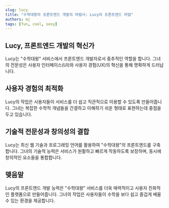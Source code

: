 ```yaml
---
slug: lucy
title: "수학대왕의 프론트엔드 개발의 마법사: Lucy의 프론트엔드 마법"
authors: mj
tags: [fun, cool, sexy]
---
```


## Lucy, 프론트엔드 개발의 혁신가

Lucy는 "수학대왕" 서비스에서 프론트엔드 개발자로서 중추적인 역할을 합니다. 그녀의 전문성은 사용자 인터페이스(UI)와 사용자 경험(UX)의 혁신을 통해 명확하게 드러납니다.

## 사용자 경험의 최적화

Lucy의 작업은 사용자들이 서비스를 더 쉽고 직관적으로 이용할 수 있도록 만들어줍니다. 그녀는 복잡한 수학적 개념들을 간결하고 이해하기 쉬운 형태로 표현하는데 중점을 두고 있습니다.

## 기술적 전문성과 창의성의 결합

Lucy는 최신 웹 기술과 프로그래밍 언어를 활용하여 "수학대왕"의 프론트엔드를 구축합니다. 그녀의 기술적 능력은 서비스가 원활하고 빠르게 작동하도록 보장하며, 동시에 창의적인 요소들을 통합합니다.

## 맺음말

Lucy의 프론트엔드 개발 능력은 "수학대왕" 서비스를 더욱 매력적이고 사용자 친화적인 플랫폼으로 만들어줍니다. 그녀의 작업은 사용자들이 수학을 보다 쉽고 즐겁게 배울 수 있는 환경을 제공합니다.
